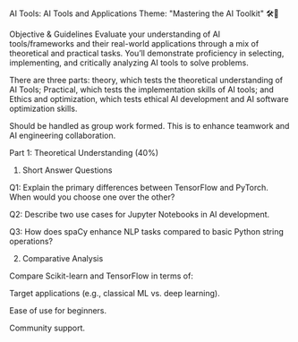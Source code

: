 AI Tools: AI Tools and Applications
Theme: "Mastering the AI Toolkit" 🛠️🧠

Objective & Guidelines
Evaluate your understanding of AI tools/frameworks and their real-world applications through a mix of theoretical and practical tasks.
You’ll demonstrate proficiency in selecting, implementing, and critically analyzing AI tools to solve problems.

There are three parts: theory, which tests the theoretical understanding of AI Tools; 
Practical, which tests the implementation skills of AI tools; and 
Ethics and optimization, which tests ethical AI development and AI software optimization skills. 

Should be handled as group work formed. This is to enhance teamwork and AI engineering collaboration.


Part 1: Theoretical Understanding (40%)
1. Short Answer Questions

Q1: Explain the primary differences between TensorFlow and PyTorch. When would you choose one over the other?

Q2: Describe two use cases for Jupyter Notebooks in AI development.

Q3: How does spaCy enhance NLP tasks compared to basic Python string operations?

2. Comparative Analysis

Compare Scikit-learn and TensorFlow in terms of:

Target applications (e.g., classical ML vs. deep learning).

Ease of use for beginners.

Community support.
